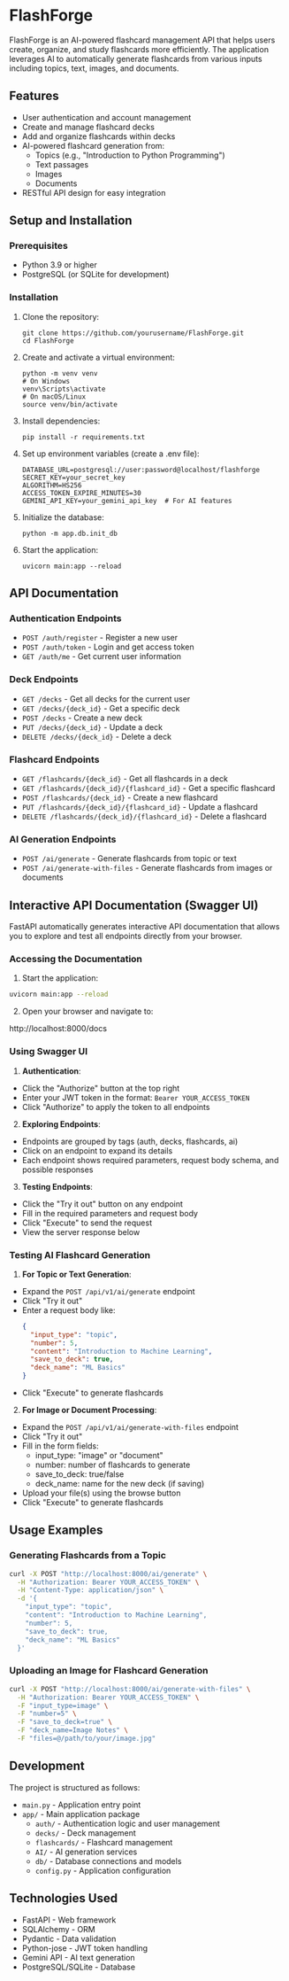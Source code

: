 # FlashForge

FlashForge is an AI-powered flashcard management API that helps users create, organize, and study flashcards more efficiently. The application leverages AI to automatically generate flashcards from various inputs including topics, text, images, and documents.

## Features

- User authentication and account management
- Create and manage flashcard decks
- Add and organize flashcards within decks
- AI-powered flashcard generation from:
  - Topics (e.g., "Introduction to Python Programming")
  - Text passages
  - Images
  - Documents
- RESTful API design for easy integration

## Setup and Installation

### Prerequisites

- Python 3.9 or higher
- PostgreSQL (or SQLite for development)

### Installation

1. Clone the repository:
   ```
   git clone https://github.com/yourusername/FlashForge.git
   cd FlashForge
   ```

2. Create and activate a virtual environment:
   ```
   python -m venv venv
   # On Windows
   venv\Scripts\activate
   # On macOS/Linux
   source venv/bin/activate
   ```

3. Install dependencies:
   ```
   pip install -r requirements.txt
   ```

4. Set up environment variables (create a .env file):
   ```
   DATABASE_URL=postgresql://user:password@localhost/flashforge
   SECRET_KEY=your_secret_key
   ALGORITHM=HS256
   ACCESS_TOKEN_EXPIRE_MINUTES=30
   GEMINI_API_KEY=your_gemini_api_key  # For AI features
   ```

5. Initialize the database:
   ```
   python -m app.db.init_db
   ```

6. Start the application:
   ```
   uvicorn main:app --reload
   ```

## API Documentation

### Authentication Endpoints

- `POST /auth/register` - Register a new user
- `POST /auth/token` - Login and get access token
- `GET /auth/me` - Get current user information

### Deck Endpoints

- `GET /decks` - Get all decks for the current user
- `GET /decks/{deck_id}` - Get a specific deck
- `POST /decks` - Create a new deck
- `PUT /decks/{deck_id}` - Update a deck
- `DELETE /decks/{deck_id}` - Delete a deck

### Flashcard Endpoints

- `GET /flashcards/{deck_id}` - Get all flashcards in a deck
- `GET /flashcards/{deck_id}/{flashcard_id}` - Get a specific flashcard
- `POST /flashcards/{deck_id}` - Create a new flashcard
- `PUT /flashcards/{deck_id}/{flashcard_id}` - Update a flashcard
- `DELETE /flashcards/{deck_id}/{flashcard_id}` - Delete a flashcard

### AI Generation Endpoints

- `POST /ai/generate` - Generate flashcards from topic or text
- `POST /ai/generate-with-files` - Generate flashcards from images or documents

## Interactive API Documentation (Swagger UI)

FastAPI automatically generates interactive API documentation that allows you to explore and test all endpoints directly from your browser.

### Accessing the Documentation

1. Start the application:

```bash
uvicorn main:app --reload
```

2. Open your browser and navigate to:

http://localhost:8000/docs

### Using Swagger UI

1. **Authentication**:
- Click the "Authorize" button at the top right
- Enter your JWT token in the format: `Bearer YOUR_ACCESS_TOKEN`
- Click "Authorize" to apply the token to all endpoints

2. **Exploring Endpoints**:
- Endpoints are grouped by tags (auth, decks, flashcards, ai)
- Click on an endpoint to expand its details
- Each endpoint shows required parameters, request body schema, and possible responses

3. **Testing Endpoints**:
- Click the "Try it out" button on any endpoint
- Fill in the required parameters and request body
- Click "Execute" to send the request
- View the server response below

### Testing AI Flashcard Generation

1. **For Topic or Text Generation**:
- Expand the `POST /api/v1/ai/generate` endpoint
- Click "Try it out"
- Enter a request body like:
  ```json
  {
    "input_type": "topic",
    "number": 5,
    "content": "Introduction to Machine Learning",
    "save_to_deck": true,
    "deck_name": "ML Basics"
  }
  ```
- Click "Execute" to generate flashcards

2. **For Image or Document Processing**:
- Expand the `POST /api/v1/ai/generate-with-files` endpoint
- Click "Try it out"
- Fill in the form fields:
  - input_type: "image" or "document"
  - number: number of flashcards to generate
  - save_to_deck: true/false
  - deck_name: name for the new deck (if saving)
- Upload your file(s) using the browse button
- Click "Execute" to generate flashcards

## Usage Examples

### Generating Flashcards from a Topic

```bash
curl -X POST "http://localhost:8000/ai/generate" \
  -H "Authorization: Bearer YOUR_ACCESS_TOKEN" \
  -H "Content-Type: application/json" \
  -d '{
    "input_type": "topic",
    "content": "Introduction to Machine Learning",
    "number": 5,
    "save_to_deck": true,
    "deck_name": "ML Basics"
  }'
```

### Uploading an Image for Flashcard Generation

```bash
curl -X POST "http://localhost:8000/ai/generate-with-files" \
  -H "Authorization: Bearer YOUR_ACCESS_TOKEN" \
  -F "input_type=image" \
  -F "number=5" \
  -F "save_to_deck=true" \
  -F "deck_name=Image Notes" \
  -F "files=@/path/to/your/image.jpg"
```

## Development

The project is structured as follows:

- `main.py` - Application entry point
- `app/` - Main application package
  - `auth/` - Authentication logic and user management
  - `decks/` - Deck management
  - `flashcards/` - Flashcard management
  - `AI/` - AI generation services
  - `db/` - Database connections and models
  - `config.py` - Application configuration

## Technologies Used

- FastAPI - Web framework
- SQLAlchemy - ORM
- Pydantic - Data validation
- Python-jose - JWT token handling
- Gemini API - AI text generation
- PostgreSQL/SQLite - Database

